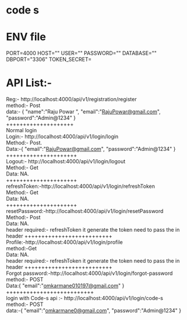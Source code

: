# code s
# ENV file
PORT=4000
HOST=""
USER=""
PASSWORD=""
DATABASE=""
DBPORT="3306"
TOKEN_SECRET=



# API List:-
Reg:- http://localhost:4000/api/v1/registration/register  <br>
method:- Post<br>
data:- {
  "name":"Raju Powar ",
  "email":"RajuPowar@gmail.com",
  "password":"Admin@1234"
}<br>
++++++++++++++++++++<br>
Normal login<br>
Login:- http://localhost:4000/api/v1/login/login<br>
Method:- Post.<br>
Data:-{
  "email":"RajuPowar@gmail.com",
  "password":"Admin@1234"
}<br>
+++++++++++++++++++++<br>
Logout:- http://localhost:4000/api/v1/login/logout<br>
Method:- Get<br>
Data: NA.<br>
+++++++++++++++++++++<br>
refreshToken:-http://localhost:4000/api/v1/login/refreshToken<br>
Method:- Get<br>
Data: NA.<br>
+++++++++++++++++++++<br>
resetPassword:-http://localhost:4000/api/v1/login/resetPassword<br>
Method:- Post<br>
Data: NA.<br>
header required:- refreshToken it generate the token need to pass the in header
++++++++++++++++++++++++++<br>
Profile:-http://localhost:4000/api/v1/login/profile<br>
method:-Get<br>
Data: NA.<br>
header required:- refreshToken it generate the token need to pass the in header
++++++++++++++++++++++++++<br>
Forgot password:-http://localhost:4000/api/v1/login/forgot-password<br>
method:- POST<br>
Data:{
  "email":"omkarmane010197@gmail.com"
}<br>
++++++++++++++++++++++++++<br>
login with Code-s api :- http://localhost:4000/api/v1/login/code-s<br>
method:- POST<br>
data:-{
  "email":"omkarmane0@gmail.com",
  "password":"Admin@1234"
}